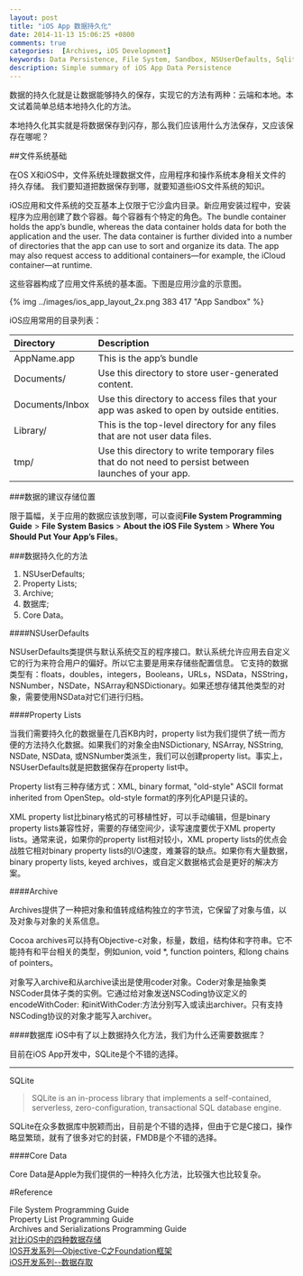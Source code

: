 ```yaml
---
layout: post
title: "iOS App 数据持久化"
date: 2014-11-13 15:06:25 +0800
comments: true
categories:  [Archives, iOS Development]
keywords: Data Persistence, File System, Sandbox, NSUserDefaults, Sqlite3, Core Data, plist, Archiving
description: Simple summary of iOS App Data Persistence
---
```


数据的持久化就是让数据能够持久的保存，实现它的方法有两种：云端和本地。本文试着简单总结本地持久化的方法。

本地持久化其实就是将数据保存到闪存，那么我们应该用什么方法保存，又应该保存在哪呢？

##文件系统基础

在OS X和iOS中，文件系统处理数据文件，应用程序和操作系统本身相关文件的持久存储。
我们要知道把数据保存到哪，就要知道些iOS文件系统的知识。


iOS应用和文件系统的交互基本上仅限于它沙盒内目录。新应用安装过程中，安装程序为应用创建了数个容器。每个容器有个特定的角色。The bundle container holds the app’s bundle, whereas the data container holds data for both the application and the user. The data container is further divided into a number of directories that the app can use to sort and organize its data. The app may also request access to additional containers—for example, the iCloud container—at runtime.


这些容器构成了应用文件系统的基本面。下图是应用沙盒的示意图。

{% img ../images/ios_app_layout_2x.png 383 417 "App Sandbox" %}

iOS应用常用的目录列表：

| Directory | Description |
| :--------- | :----------- |
| AppName.app | This is the app’s bundle
| Documents/ | Use this directory to store user-generated content.
| Documents/Inbox | Use this directory to access files that your app was asked to open by outside entities.
| Library/ | This is the top-level directory for any files that are not user data files.
| tmp/ | Use this directory to write temporary files that do not need to persist between launches of your app.

###数据的建议存储位置

限于篇幅，关于应用的数据应该放到哪，可以查阅**File System Programming Guide** > **File System Basics** > **About the iOS File System** > **Where You Should Put Your App’s Files**。

###数据持久化的方法

1. NSUserDefaults;
2. Property Lists;
3. Archive;
4. 数据库;
5. Core Data。
<!-- more -->
####NSUserDefaults

NSUserDefaults类提供与默认系统交互的程序接口。默认系统允许应用去自定义它的行为来符合用户的偏好。所以它主要是用来存储些配置信息。
它支持的数据类型有：floats，doubles，integers，Booleans，URLs，NSData，NSString，NSNumber，NSDate，NSArray和NSDictionary。如果还想存储其他类型的对象，需要使用NSData对它们进行归档。

####Property Lists

当我们需要持久化的数据量在几百KB内时，property list为我们提供了统一而方便的方法持久化数据。如果我们的对象全由NSDictionary, NSArray, NSString, NSDate, NSData, 或NSNumber类派生，我们可以创建property list。事实上，NSUserDefaults就是把数据保存在property list中。

Property list有三种存储方式：XML, binary format, "old-style" ASCII format inherited from OpenStep。old-style format的序列化API是只读的。

XML property list比binary格式的可移植性好，可以手动编辑，但是binary property lists兼容性好，需要的存储空间少，读写速度要优于XML property lists。通常来说，如果你的property list相对较小，XML property lists的优点会战胜它相对binary property lists的I/O速度，难兼容的缺点。如果你有大量数据，binary property lists, keyed archives，或自定义数据格式会是更好的解决方案。

####Archive

Archives提供了一种把对象和值转成结构独立的字节流，它保留了对象与值，以及对象与对象的关系信息。

Cocoa archives可以持有Objective-c对象，标量，数组，结构体和字符串。它不能持有和平台相关的类型，例如union, void *, function pointers, 和long chains of pointers。

对象写入archive和从archive读出是使用coder对象。Coder对象是抽象类NSCoder具体子类的实例。它通过给对象发送NSCoding协议定义的encodeWithCoder: 和initWithCoder:方法分别写入或读出archiver。只有支持NSCoding协议的对象才能写入archiver。


####数据库
iOS中有了以上数据持久化方法，我们为什么还需要数据库？

目前在iOS App开发中，SQLite是个不错的选择。

---
SQLite
> SQLite is an in-process library that implements a self-contained, serverless, zero-configuration, transactional SQL database engine. 

SQLite在众多数据库中脱颖而出，目前是个不错的选择，但由于它是C接口，操作略显繁琐，就有了很多对它的封装，FMDB是个不错的选择。


####Core Data

Core Data是Apple为我们提供的一种持久化方法，比较强大也比较复杂。


#Reference

File System Programming Guide   
Property List Programming Guide     
Archives and Serializations Programming Guide    
[对比iOS中的四种数据存储](http://www.infoq.com/cn/articles/data-storage-in-ios)    
[IOS开发系列—Objective-C之Foundation框架](http://www.cnblogs.com/kenshincui/p/3885689.html#archiver)    
[iOS开发系列--数据存取](http://www.cnblogs.com/kenshincui/p/4077833.html)  



